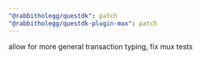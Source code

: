 ```yaml
---
"@rabbitholegg/questdk": patch
"@rabbitholegg/questdk-plugin-mux": patch
---
```


allow for more general transaction typing, fix mux tests
